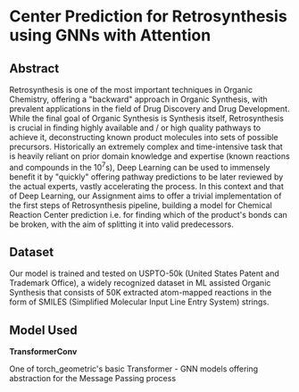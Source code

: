 # Center Prediction for Retrosynthesis using GNNs with Attention

## Abstract
Retrosynthesis is one of the most important techniques in Organic Chemistry, offering a "backward" approach in Organic Synthesis, with prevalent applications in the field of Drug Discovery and Drug Development. While the final goal of Organic Synthesis is Synthesis itself, Retrosynthesis is crucial in finding highly available and / or high quality pathways to achieve it, deconstructing known product molecules into sets of possible precursors. Historically an extremely complex and time-intensive task that is heavily reliant on prior domain knowledge and expertise (known reactions and compounds in the 10<sup>7</sup>s), Deep Learning can be used to immensely benefit it by "quickly" offering pathway predictions to be later reviewed by the actual experts, vastly accelerating the process. In this context and that of Deep Learning, our Assignment aims to offer a trivial implementation of the first steps of Retrosynthesis pipeline, building a model for Chemical Reaction Center prediction i.e. for finding which of the product's bonds can be broken, with the aim of splitting it into valid predecessors.


## Dataset

Our model is trained and tested on USPTO-50k (United States Patent and Trademark Office), a widely recognized dataset in ML assisted Organic Synthesis that consists of 50K extracted atom-mapped reactions in the form of SMILES (Simplified Molecular Input Line Entry System) strings.

## Model Used

**TransformerConv**

One of torch_geometric's basic Transformer - GNN models offering abstraction for the Message Passing process